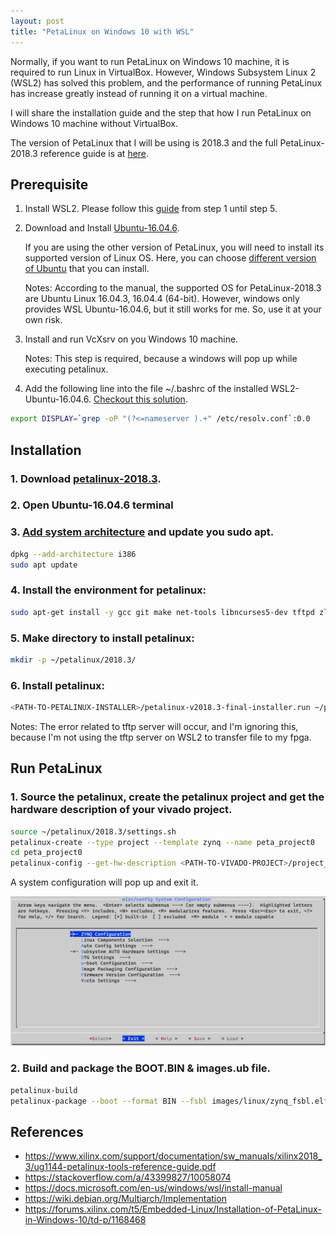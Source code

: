 ```yaml
---
layout: post
title: "PetaLinux on Windows 10 with WSL"
---
```



<!-- # PetaLinux on Windows 10 with WSL -->

Normally, if you want to run PetaLinux on Windows 10 machine, it is required to run Linux in VirtualBox. However, Windows Subsystem Linux 2 (WSL2) has solved this problem, and the performance of running PetaLinux has increase greatly instead of running it on a virtual machine.

I will share the installation guide and the step that how I run PetaLinux on Windows 10 machine without VirtualBox.

The version of PetaLinux that I will be using is 2018.3 and the full PetaLinux-2018.3 reference guide is at [here](https://www.xilinx.com/support/documentation/sw_manuals/xilinx2018_3/ug1144-petalinux-tools-reference-guide.pdf).

## Prerequisite
1. Install WSL2. Please follow this [guide](https://docs.microsoft.com/en-us/windows/wsl/install-win10) from step 1 until step 5.

2. Download and Install [Ubuntu-16.04.6](https://aka.ms/wsl-ubuntu-1604).

    If you are using the other version of PetaLinux, you will need to install its supported version of Linux OS. Here, you can choose [different version of Ubuntu](https://docs.microsoft.com/en-us/windows/wsl/install-manual) that you can install.

    Notes: According to the manual, the supported OS for PetaLinux-2018.3 are Ubuntu Linux 16.04.3, 16.04.4 (64-bit). However, windows only provides WSL Ubuntu-16.04.6, but it still works for me. So, use it at your own risk.

4. Install and run VcXsrv on you Windows 10 machine.

    Notes: This step is required, because a windows will pop up while executing petalinux.

5. Add the following line into the file ~/.bashrc of the installed WSL2-Ubuntu-16.04.6. [Checkout this solution](https://stackoverflow.com/a/43399827/10058074).
```bash
export DISPLAY=`grep -oP "(?<=nameserver ).+" /etc/resolv.conf`:0.0
```

## Installation
### 1. Download [petalinux-2018.3](https://www.xilinx.com/member/forms/download/xef.html?filename=petalinux-v2018.3-final-installer.run).

### 2. Open Ubuntu-16.04.6 terminal

### 3. [Add system architecture](https://wiki.debian.org/Multiarch/Implementation) and update you sudo apt.
```bash
dpkg --add-architecture i386
sudo apt update
```

### 4. Install the environment for petalinux:
```bash
sudo apt-get install -y gcc git make net-tools libncurses5-dev tftpd zlib1g-dev libssl-dev flex bison libselinux1 gnupg wget diffstat chrpath socat xterm autoconf libtool tar unzip texinfo zlib1g-dev gcc-multilib build-essential libsdl1.2-dev libglib2.0-dev zlib1g:i386 screen pax gzip
```

### 5. Make directory to install petalinux:
```bash
mkdir -p ~/petalinux/2018.3/
```

### 6. Install petalinux:
```bash
<PATH-TO-PETALINUX-INSTALLER>/petalinux-v2018.3-final-installer.run ~/petalinux/2018.3
```

Notes: The error related to tftp server will occur, and I'm ignoring this, because I'm not using the tftp server on WSL2 to transfer file to my fpga.

## Run PetaLinux

### 1. Source the petalinux, create the petalinux project and get the hardware description of your vivado project.

```bash
source ~/petalinux/2018.3/settings.sh
petalinux-create --type project --template zynq --name peta_project0
cd peta_project0
petalinux-config --get-hw-description <PATH-TO-VIVADO-PROJECT>/project_*.sdk/
```

A system configuration will pop up and exit it.

![petalinux](/assets/2021-04-14-petalinux-on-windows-10-with-wsl/petalinux.png)

### 2. Build and package the BOOT.BIN & images.ub file.

```bash
petalinux-build
petalinux-package --boot --format BIN --fsbl images/linux/zynq_fsbl.elf --u-boot images/linux/u-boot.elf --fpga images/linux/system.bit --force
```

## References
- https://www.xilinx.com/support/documentation/sw_manuals/xilinx2018_3/ug1144-petalinux-tools-reference-guide.pdf
- https://stackoverflow.com/a/43399827/10058074
- https://docs.microsoft.com/en-us/windows/wsl/install-manual
- https://wiki.debian.org/Multiarch/Implementation
- https://forums.xilinx.com/t5/Embedded-Linux/Installation-of-PetaLinux-in-Windows-10/td-p/1168468
